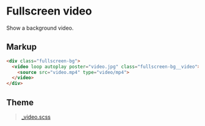 # Fullscreen video

Show a background video.


## Markup

```html
<div class="fullscreen-bg">
  <video loop autoplay poster="video.jpg" class="fullscreen-bg__video">
    <source src="video.mp4" type="video/mp4">
  </video>
</div>
```

## Theme

> [_video.scss](_video.scss)
